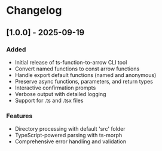# Changelog

## [1.0.0] - 2025-09-19

### Added

- Initial release of ts-function-to-arrow CLI tool
- Convert named functions to const arrow functions
- Handle export default functions (named and anonymous)
- Preserve async functions, parameters, and return types
- Interactive confirmation prompts
- Verbose output with detailed logging
- Support for .ts and .tsx files

### Features

- Directory processing with default 'src' folder
- TypeScript-powered parsing with ts-morph
- Comprehensive error handling and validation

